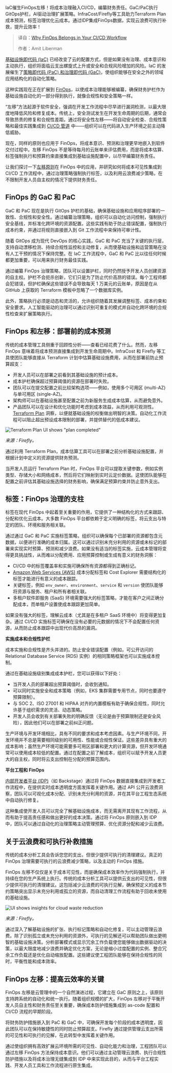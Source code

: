 <!--
title: 为什么FinOps属于你的CI/CD工作流
cover: https://cdn.thenewstack.io/media/2025/03/bb187a6b-shift-left-finops-ci-ci.jpg
summary: IaC催生FinOps左移！将成本治理融入CI/CD，编纂财务责任。GaC/PaC执行GitOps护栏，AI驱动治理扩展策略。InfraCost/Firefly等工具助力Terraform Plan成本预测，标签治理优化云成本。通过IDP集成FinOps数据，实现云浪费可执行补救，提升云效率！
-->

IaC催生FinOps左移！将成本治理融入CI/CD，编纂财务责任。GaC/PaC执行GitOps护栏，AI驱动治理扩展策略。InfraCost/Firefly等工具助力Terraform Plan成本预测，标签治理优化云成本。通过IDP集成FinOps数据，实现云浪费可执行补救，提升云效率！

> 译自：[Why FinOps Belongs in Your CI/CD Workflow](https://thenewstack.io/why-finops-belongs-in-your-ci-cd-workflow/)
> 
> 作者：Amit Liberman

[基础设施即代码 (IaC)](https://thenewstack.io/introduction-to-infrastructure-as-code/) 已经改变了云的配置方式，但是如果没有治理、成本意识和主动执行，组织将面临云支出螺旋式上升或安全和合规风险增加的风险。IaC 的发展催生了[策略即代码 (PaC) 和治理即代码 (GaC)](https://thenewstack.io/for-infrastructure-as-code-ci-cd-can-beat-terraform/)，使组织能够在安全之外的领域应用结构化的自动化策略。

这种实践现在正在扩展到 [FinOps](https://thenewstack.io/finops/)，以使成本治理能够被编纂，确保财务护栏作为基础设施自动化的一部分得到执行，就像合规性和安全策略一样。

“左移”方法起源于软件安全，强调在开发工作流程中尽早进行漏洞检测，以最大限度地降低风险和修复成本。传统上，安全测试发生在开发生命周期的后期，通常会导致昂贵的修复和合规性差距。通过将安全性左移——将自动安全检查、合规性策略和最佳实践集成到 [CI/CD 管道](https://thenewstack.io/ci-cd/) 中——组织可以在代码进入生产环境之前主动降低威胁。

现在，同样的原则也应用于 FinOps，将成本意识、预测和治理更早地嵌入到软件交付过程中。左移 FinOps 不是等待每月的云账单来评估费用，而是将成本估算、标签强制执行和预算约束直接集成到基础设施配置中，以尽早编纂财务责任。

让我们探讨一下[左移原则](https://thenewstack.io/its-time-to-start-shifting-left/)在 FinOps 中的应用，并研究如何将成本可见性集成到 CI/CD 工作流程中，通过治理策略强制执行标签，以及利用云浪费减少策略，在不限制开发人员自主权的情况下提供财务责任。

## FinOps 的 GaC 和 PaC

GaC 和 PaC 现在是执行 GitOps 护栏的基础，确保基础设施和应用程序部署的一致性、合规性和安全性。通过编纂治理策略，组织可以自动化访问控制，强制执行安全基线，并标准化跨环境的资源配置。这些实践有助于防止错误配置，强制执行成本约束，并通过将规则直接嵌入到 Git 工作流程中来保持可审计性。

随着 GitOps 成为现代 DevOps 的核心实践，GaC 和 PaC 充当了关键的执行层，支持自动漂移检测、持续合规性监控和主动修复，从而使基础设施和运营策略在没有人工干预的情况下保持完整。在 IaC 工作流程中，GaC 和 PaC 比以往任何时候都更加重要，可以用来执行财务最佳实践。

通过编纂 FinOps 治理策略，团队可以设置护栏，同时仍然授予开发人员创建资源的自主权。护栏不会扼杀创新，它们只是为了防止代价高昂的错误。每个工程师都会犯错误，但护栏确保这些错误不会导致每天 1 万美元的云账单，原因是在从 GitHub 上获取的 Terraform 模板中忽略了一个数据库实例。

此外，策略执行必须是动态和灵活的，允许组织随着其发展调整标签、成本约束和安全要求。人工智能驱动的治理可以通过识别可重复的模式并自动化跨环境的合规性检查来扩展策略执行。

## FinOps 和左移：部署前的成本预测

传统的成本管理工具侧重于回顾性分析——查看已经花费了什么。然而，左移 FinOps 意味着将成本预测直接集成到开发生命周期中。InfraCost 和 Firefly 等工具使团队能够直接从 Terraform 计划中估算基础设施费用，从而在部署前防止预算超支：

- 开发人员可以在部署之前看到其基础设施的预计成本。
- 成本护栏确保超过预算阈值的资源在部署时失败。
- 团队可以在提交配置之前比较架构选项——例如，使用多个可用区 (multi-AZ) 与单可用区 (single-AZ)。
- 架构师可以在基础设施甚至配置之前为新服务生成成本估算，从而避免意外。
- 产品团队可以在设计和优化功能时考虑到成本效益，从而利用可观测性。
[Terraform Plan](https://developer.hashicorp.com/terraform/tutorials/cli/plan) 洞察，以便就基础设施的权衡做出明智的决策。自动化工作流程可以阻止超出预设成本限制的部署，并提供替代的低成本建议。

![Terraform Plan UI shows "plan completed"](https://cdn.thenewstack.io/media/2025/03/4582e719-terraform-plan.png)

*来源：Firefly。*

通过利用 Terraform Plan，成本估算工具可以在部署之前分析基础设施配置，并根据计划中定义的资源提供财务预测。

当开发人员运行 Terraform Plan 时，FinOps 平台可以提取关键参数，例如实例类型、存储大小和网络成本，然后将它们映射到实时云定价数据。这使团队能够在配置之前评估其基础设施选择的财务影响，确保满足预算约束并防止意外支出。

## 标签：FinOps 治理的支柱

标签在现代 FinOps 中起着至关重要的作用，它提供了一种结构化的方式来跟踪、分配和优化云成本。大多数 FinOps 平台都依赖于定义明确的标签，将云支出与特定的团队、环境和服务相关联。

通过通过 GaC 和 PaC 实施标签策略，组织可以确保每个已部署的资源都包含元数据，以便进行准确的成本归属。这可以通过识别未充分利用的资源或未标记的部署来实现实时预算、预测和减少浪费。如果没有适当的标签实施，云成本管理将变得更具挑战性，从而难以分配费用、应用预算控制或生成有意义的财务洞察：

- CI/CD 中的标签覆盖率和实施可确保所有资源都得到正确标记。
- [Amazon Web Services (AWS)](https://aws.amazon.com/?utm_content=inline+mention) 成本分配标签和 Cost Explorer 需要结构化的标签才能进行有意义的成本跟踪。
- 关键标签，例如 `env_owner`、`environment`、`service` 和 `version` 使团队能够将资源与服务、租户和所有者相关联。
- 多租户软件即服务 (SaaS) 环境需要强大的标签策略，才能在客户之间正确分配成本，而单租户设置使成本跟踪更加简单。

如果没有强大的标签，理解云成本（尤其是在多租户 SaaS 环境中）将变得更加复杂。通过 CI/CD 实施标签可确保在没有必要的元数据的情况下不会配置任何资源，从而防止成本跟踪中出现代价高昂的漏洞。

**实施成本和合规性护栏**

成本实施和合规性是齐头并进的。防止安全错误配置（例如，可公开访问的 Relational Database Service (RDS) 实例）的相同策略框架也可以实施成本控制。

通过在基础设施级别集成成本护栏，您可以获得以下好处：

- 当开发人员的部署超出预算阈值时，会收到通知。
- 可以同时实施安全和成本策略（例如，EKS 集群需要专用节点，同时也要遵守预算限制）。
- 与 SOC 2、ISO 27001 和 HIPAA 对齐的内置模板有助于确保合规性，同时允许基于组织需求的灵活、动态策略。
- 开发人员会收到有关部署失败的明确反馈（无论是由于预算限制还是安全风险），因此他们可以在部署之前纠正问题。

生产环境与开发环境相比，具有不同的要求和成本考虑因素。与生产环境不同，开发环境并不总是需要相同级别的可用性、性能或合规性保证。这些差异具有重大的成本影响；虽然生产环境可能需要多可用区部署和更大的计算资源，但开发环境通常可以使用成本较低的配置。通过在配置之前了解成本，组织可以赋予开发人员更大的自主权，同时将云支出控制在分配的预算范围内。

**平台工程和 FinOps**

[内部开发者平台 (IDP)](https://thenewstack.io/internal-developer-platforms-are-for-devops-too/)（如 Backstage）通过将 FinOps 数据直接集成到开发者工作流程中，在提供实时成本透明度方面发挥着关键作用。通过 API 公开云浪费洞察，团队可以可视化成本分配、识别未充分利用的资源，并在其平台工程生态系统中自动执行修复。

这种集成使开发人员可以完全了解基础设施成本，而无需离开其现有工作流程，从而有助于提高责任感和做出更好的成本决策。通过将 FinOps 原则嵌入到 IDP 中，团队可以通过自动化的治理策略主动管理预算、优化资源分配和减少云浪费。

## 关于云浪费和可执行补救措施

传统的成本分析工具会告诉您您的支出，但很少提供可执行的清理建议。真正的 FinOps 治理需要可执行的云浪费减少策略，以及主动的 FinOps 措施。

FinOps 左移不仅仅是关于成本可见性，而是确保成本效率作为代码强制执行，并持续在您的生产系统上执行。传统的成本分析工具可以提供云支出的可见性，但很少提供可执行的清理建议。这包括减少云浪费的可执行见解，确保预定义的成本节约策略突出显示未充分利用或孤立的资源，而自动清理工作流程有助于回收未使用的基础设施。

![UI shows insights for cloud waste reduction](https://cdn.thenewstack.io/media/2025/03/b33302f9-manage-cloud-waste.png)

*来源：Firefly。*

通过深入了解基础设施的扩张、执行标记策略和自动化修复，可以主动管理云浪费。除了识别孤立或未充分利用的资源外，可执行的见解还可以帮助团队做出更明智的基础设施决策。分析部署模式或显示冗余工作负载使您能够做出数据驱动的决策，以最大限度地减少浪费并确定优化方案，无论是缩小过度配置的实例、整合冗余工作负载还是优化自动缩放配置。这些建议使工程团队能够在保持合规性的同时，平衡性能和成本效率。

## FinOps 左移：提高云效率的关键

FinOps 左移是云管理中的一个自然演进过程，它建立在 GaC 原则之上，该原则支持跨系统的自动化和统一执行。随着组织规模的扩大，FinOps 左移对于平衡开发人员自主性和财务责任至关重要，确保成本防护措施集成到 as-code 配置和 CI/CD 流程的早期阶段。

将财务防护措施嵌入到 PaC 和 GaC 中，可确保开发每个阶段的成本透明度，因此团队可以在保持敏捷性的同时防止预算超支。Firefly 通过提供管理云支出所需的可见性和可执行的见解，在此转型中发挥着关键作用。

通过使组织拥有高效扩展云环境所需的可见性、自动化能力和治理，工程团队可以通过左移 FinOps 方法保持成本意识。他们可以通过主动管理云浪费、执行合规性防护措施以及将成本治理无缝集成到 IDP 中来实现此目的，从而与平台工程实践、开发人员工具和工作流程进行原生集成。